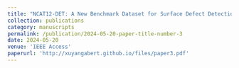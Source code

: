 ```yaml
---
title: "NCAT12-DET: A New Benchmark Dataset for Surface Defect Detection and a Comparative Study"
collection: publications
category: manuscripts
permalink: /publication/2024-05-20-paper-title-number-3
date: 2024-05-20
venue: 'IEEE Access'
paperurl: 'http://xuyangabert.github.io/files/paper3.pdf'
---
```

